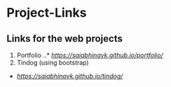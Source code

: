 # Project-Links
## Links for the web projects 
1. Portfolio
..* *https://saiabhinavk.github.io/portfolio/*
2. Tindog (using bootstrap)
* *https://saiabhinavk.github.io/tindog/*
